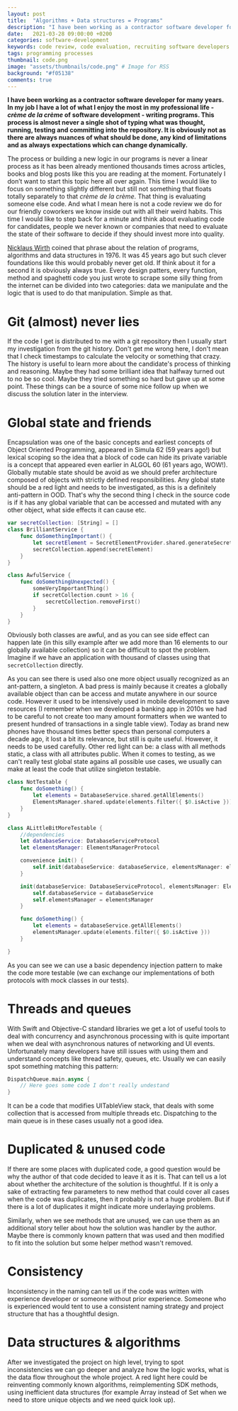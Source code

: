 ```yaml
---
layout: post
title:  "Algorithms + Data structures = Programs"
description: "I have been working as a contractor software developer for many years. In my job I have a lot of what I enjoy the most in my professional life - crème de la crème of software development - writing programs. This process is almost never a single shot of typing what was thought, running, testing and committing into the repository. It is obviously not as there are always nuances of what should be done..."
date:   2021-03-28 09:00:00 +0200
categories: software-development
keywords: code review, code evaluation, recruiting software developers
tags: programming processes
thumbnail: code.png
image: "assets/thumbnails/code.png" # Image for RSS
background: "#f05138"
comments: true
---
```


**I have been working as a contractor software developer for many years. In my job I have a lot of what I enjoy the most in my professional life - *crème de la crème* of software development - writing programs. This process is almost never a single shot of typing what was thought, running, testing and committing into the repository. It is obviously not as there are always nuances of what should be done, any kind of limitations and as always expectations which can change dynamically.**

The process or building a new logic in our programs is never a linear process as it has been already mentioned thousands times across articles, books and blog posts like this you are reading at the moment. Fortunately I don’t want to start this topic here all over again. This time I would like to focus on something slightly different but still not something that floats totally separately to that *crème de la crème*. That thing is evaluating someone else code. And what I mean here is not a code review we do for our friendly coworkers we know inside out with all their weird habits. This time I would like to step back for a minute and think about evaluating code for candidates, people we never known or companies that need to evaluate the state of their software to decide if they should invest more into quality.

[Nicklaus Wirth](https://en.wikipedia.org/wiki/Niklaus_Wirth) coined that phrase about the relation of programs, algorithms and data structures in 1976. It was 45 years ago but such clever foundations like this would probably never get old. If think about it for a second it is obviously always true. Every design patters, every function, method and spaghetti code you just wrote to scrape some silly thing from the internet can be divided into two categories: data we manipulate and the logic that is used to do that manipulation. Simple as that.

# Git (almost) never lies

If the code I get is distributed to me with a git repository then I usually start my investigation from the git history. Don't get me wrong here, I don't mean that I check timestamps to calculate the velocity or something that crazy. The history is useful to learn more about the candidate's process of thinking and reasoning. Maybe they had some brilliant idea that halfway turned out to no be so cool. Maybe they tried something so hard but gave up at some point. These things can be a source of some nice follow up when we discuss the solution later in the interview. 

# Global state and friends

Encapsulation was one of the basic concepts and earliest concepts of Object Oriented Programming, appeared in Simula 62 (59 years ago!) but lexical scoping so the idea that a block of code can hide its private variable is a concept that appeared even earlier in ALGOL 60 (61 years ago, WOW!). Globally mutable state should be avoid as we should prefer architecture composed of objects with strictly defined responsibilities. Any global state should be a red light and needs to be investigated, as this is a definitely anti-pattern in OOD. That's why the second thing I check in the source code is if it has any global variable that can be accessed and mutated with any other object, what side effects it can cause etc.

```swift
var secretCollection: [String] = []
class BrilliantService {
    func doSomethingImportant() {
        let secretElement = SecretElementProvider.shared.generateSecretElement()
        secretCollection.append(secretElement)
    }
}

class AwfulService {
    func doSomethingUnexpected() {
        someVeryImportantThing()
        if secretCollection.count > 16 {
            secretCollection.removeFirst()
        }
    }
}
```

Obviously both classes are awful, and as you can see side effect can happen late (in this silly example after we add more than 16 elements to our globally available collection) so it can be difficult to spot the problem. Imagine if we have an application with thousand of classes using that `secretCollection` directly.

As you can see there is used also one more object usually recognized as an ant-pattern, a singleton. A bad press is mainly because it creates a globally available object than can be access and mutate anywhere in our source code. However it used to be intensively used in mobile development to save resources (I remember when we developed a banking app in 2010s we had to be careful to not create too many amount formatters when we wanted to present hundred of transactions in a single table view). Today as brand new phones have thousand times better specs than personal computers a decade ago, it lost a bit its relevance, but still is quite useful. However, it needs to be used carefully. Other red light can be: a class with all methods static, a class with all attributes public. When it comes to testing, as we can't really test global state agains all possible use cases, we usually can make at least the code that utilize singleton testable.

```swift
class NotTestable {
    func doSomething() {
        let elements = DatabaseService.shared.getAllElements()
        ElementsManager.shared.update(elements.filter({ $0.isActive }))
    }
}

class ALittleBitMoreTestable {
    //dependencies
    let databaseService: DatabaseServiceProtocol
    let elementsManager: ElementsManagerProtocol

    convenience init() {
        self.init(databaseService: databaseService, elementsManager: elementsManager)
    }

    init(databaseService: DatabaseServiceProtocol, elementsManager: ElementsManagerProtocol) {
        self.databaseService = databaseService
        self.elementsManager = elementsManager
    }

    func doSomething() {
        let elements = databaseService.getAllElements()
        elementsManager.update(elements.filter({ $0.isActive }))
    }

}
```

As you can see we can use a basic dependency injection pattern to make the code more testable (we can exchange our implementations of both protocols with mock classes in our tests).

# Threads and queues

With Swift and Objective-C standard libraries we get a lot of useful tools to deal with concurrency and asynchronous processing with is quite important when we deal with asynchronous natures of networking and UI events. Unfortunately many developers have still issues with using them and understand concepts like thread safety, queues, etc. Usually we can easily spot something matching this pattern:

```swift
DispatchQueue.main.async {
    // Here goes some code I don't really undestand
}
```

It can be a code that modifies UITableView stack, that deals with some collection that is accessed from multiple threads etc. Dispatching to the main queue is in these cases usually not a good idea.

# Duplicated & unused code

If there are some places with duplicated code, a good question would be why the author of that code decided to leave it as it is. That can tell us a lot about whether the architecture of the solution is thoughtful. If it is only a sake of extracting few parameters to new method that could cover all cases when the code was duplicates, then it probably is not a huge problem. But if there is a lot of duplicates it might indicate more underlaying problems.

Similarly, when we see methods that are unused, we can use them as an additional story teller about how the solution was handler by the author. Maybe there is commonly known pattern that was used and then modified to fit into the solution but some helper method wasn't removed.

# Consistency

Inconsistency in the naming can tell us if the code was written with experience developer or someone without prior experience. Someone who is experienced would tent to use a consistent naming strategy and project structure that has a thoughtful design.

# Data structures & algorithms

After we investigated the project on high level, trying to spot inconsistencies we can go deeper and analyze how the logic works, what is the data flow throughout the whole project. A red light here could be reinventing commonly known algorithms, reimplementing SDK methods, using inefficient data structures (for example Array instead of Set when we need to store unique objects and we need quick look up).

```swift
```

<!-- 
- check git history 
- shared state/singleton why they are not good why they can be helpful (date formatter at Comarch) show how we can test shared state/singletons and what can’t be tested
- Global state
- Threads, queues
- Duplicated code
- Unused code
- Consistent naming (if he’s been working for a long time and built it info his muscles or not)
- Used data structures and algorithms (reinvenions, quality etc)
- Mobile specific: resources management, UI, SDKs etc
 -->
